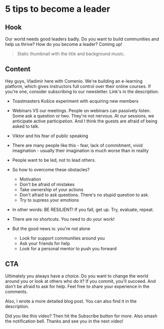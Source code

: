 # 5 tips to become a leader

## Hook
Our world needs good leaders badly. Do you want to build communities and help us thrive? How do you become a leader? Coming up!

> Static thumbnail with the title and background music.

## Content
Hey guys, Vladimír here with Comenio. We're building an e-learning platform, which gives instructors full control over their online courses. If you're one, consider subscribing to our newsletter. Link's in the description.

- Toastmasters Košice experiment with acquiring new members
- Webinars VS our meetings. People on webinars can passively listen. Some ask a question or two. They're not nervous. At our sessions, we anticipate active participation. And I think the guests are afraid of being asked to talk.
- Viktor and his fear of public speaking
- There are many people like this - fear, lack of commitment, vivid imagination - usually their imagination is much worse than in reality
- People want to be led, not to lead others.
- So how to overcome these obstacles?
  - Motivation
  - Don't be afraid of mistakes
  - Take ownership of your actions
  - Don't afraid to ask questions. There's no stupid question to ask.
  - Try to supress your emotions

- In other words: BE RESILIENT! If you fall, get up. Try, evaluate, repeat.
- There are no shortcuts. You need to do your work!
- But the good news is: you're not alone
  - Look for support communities around you
  - Ask your friends for help
  - Look for a personal mentor to push you forward

## CTA
Ultimately you always have a choice. Do you want to change the world around you or look at others who do it? If you commit, you'll succeed. And don't be afraid to ask for help. Feel free to share your experience in the comments.

Also, I wrote a more detailed blog post. You can also find it in the description.

Did you like this video? Then hit the Subscribe button for more. Also smash the notification bell. Thanks and see you in the next video!